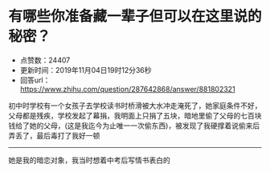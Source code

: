 # 有哪些你准备藏一辈子但可以在这里说的秘密？
- 点赞数：24407
- 更新时间：2019年11月04日19时12分36秒
- 回答url：https://www.zhihu.com/question/287642868/answer/881802321
<body>
 <p data-pid="oQbqKZhM">初中时学校有一个女孩子去学校读书时桥滑被大水冲走淹死了，她家庭条件不好，父母都是残疾，学校发起了幕捐，我明面上只捐了五块，暗地里偷了父母的七百块钱给了她的父母，(这是我迄今为止唯一一次偷东西)，被发现了我硬撑着说偷来后弄丢了，最后毒打了我好一顿</p>
 <hr>
 <p data-pid="2d9rV0n1">她是我的暗恋对象，我当时想着中考后写情书表白的</p>
</body>